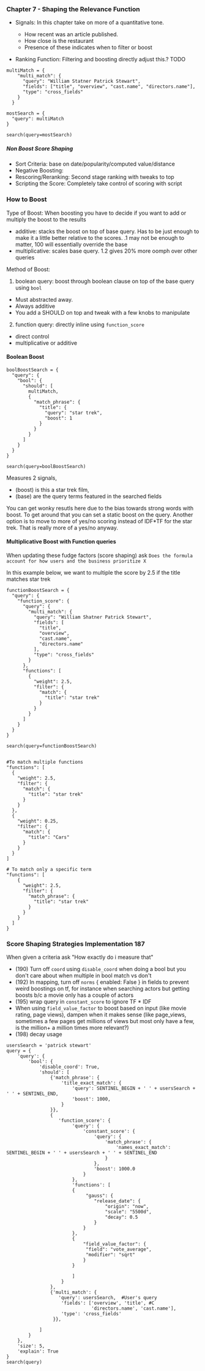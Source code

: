 ### Chapter 7 - Shaping the Relevance Function

- Signals: In this chapter take on more of a quantitative tone.  
  - How recent was an article published.
  - How close is the restaurant
  - Presence of these indicates when to filter or boost
   
- Ranking Function: Filtering and boosting directly adjust this.? TODO


```
multiMatch = {
    "multi_match": {
      "query": "William Statner Patrick Stewart",
      "fields": ["title", "overview", "cast.name", "directors.name"],
      "type": "cross_fields"
    }
  }

mostSearch = {
  "query": multiMatch
}

search(query=mostSearch)
```

##### Non Boost Score Shaping
 - Sort Criteria: base on date/popularity/computed value/distance
 - Negative Boosting: 
 - Rescoring/Reranking: Second stage ranking with tweaks to top
 - Scripting the Score: Completely take control of scoring with script
 
 
### How to Boost
Type of Boost: When boosting you have to decide if you want to add or multiply the boost to the results
 - additive: stacks the boost on top of base query.  Has to be just enough to make it a little better relative to the scores.  .1 may not be enough to matter, 100 will essentially override the base 
 - multiplicative: scales base query. 1.2 gives 20% more oomph over other queries
  
Method of Boost: 
1. boolean query: boost through boolean clause on top of the base query using `bool`
 - Must abstracted away.  
 - Always additive
 - You add a SHOULD on top and tweak with a few knobs to manipulate
2. function query: directly inline using `function_score`
 - direct control
 - multiplicative or additive
 
 
#### Boolean Boost
 
```  
boolBoostSearch = {
  "query": {
    "bool": {
      "should": [
        multiMatch,
        { 
          "match_phrase": {
            "title": {
              "query": "star trek",
              "boost": 1 
            }
          } 
        }  
      ]
    }    
  }
}

search(query=boolBoostSearch)
```

Measures 2 signals, 
 - (boost) is this a star trek film, 
 - (base) are the query terms featured in the searched fields

You can get wonky resutls here due to the bias towards strong words with boost.  To get around that you can set a static boost on the query.
Another option is to move to more of yes/no scoring instead of IDF*TF for the star trek.  That is really more of a yes/no anyway.

#### Multiplicative Boost with Function queries

When updating these fudge factors (score shaping) ask `Does the formula account for how users and the business prioritize X`

In this example below, we want to multiple the score by 2.5 if the title matches star trek

```
functionBoostSearch = {
  "query": {
    "function_score": {
      "query": {
        "multi_match": {
          "query": "William Shatner Patrick Stewart",
          "fields": [
            "title",
            "overview",
            "cast.name",
            "directors.name"
          ],
          "type": "cross_fields"
        }
      },
      "functions": [
        {
          "weight": 2.5,
          "filter": {
            "match": {
              "title": "star trek"
            }
          }
        }
      ]
    }
  }
}

search(query=functionBoostSearch)


#To match multiple functions
"functions": [
  {
    "weight": 2.5,
    "filter": {
      "match": {
        "title": "star trek"
      }
    }
  },
  {
    "weight": 0.25,
    "filter": {
      "match": {
        "title": "Cars"
      }
    }
  }
]
  
# To match only a specific term
"functions": [
    {
      "weight": 2.5,
      "filter": {
        "match_phrase": {
          "title": "star trek"
        }
      }
    }
  ]
}  
```

### Score Shaping Strategies Implementation 187
When given a criteria ask "How exactly do i measure that"

 - (190) Turn off `coord` using `disable_coord` when doing a bool but you don't care about when multiple in bool match vs don't
 - (192) In mapping, turn off `norms` { enabled: False } in fields to prevent weird boostings on tf, for instance when searching actors but getting boosts b/c a movie only has a couple of actors
 - (195) wrap query in `constant_score` to ignore TF * IDF
 - When using `field_value_factor` to boost based on input (like movie rating, page views), dampen when it makes sense (like page_views, sometimes a few pages get millions of views but most only have a few, is the million+ a million times more relevant?)
 - (198) decay usage
 
```
usersSearch = 'patrick stewart'
query = {
    'query': {
        'bool': {
            'disable_coord': True,
            'should': [
                {'match_phrase': {
                    'title_exact_match': {
                        'query': SENTINEL_BEGIN + ' ' + usersSearch + ' ' + SENTINEL_END,
                        'boost': 1000,
                    }          
                }},
                {
                   'function_score': {
                        'query': {
                            'constant_score': {
                                'query': {
                                    'match_phrase': {
                                        'names_exact_match': SENTINEL_BEGIN + ' ' + usersSearch + ' ' + SENTINEL_END
                                    }
                                },
                                'boost': 1000.0
                            }            
                        },          
                        'functions': [
                        {
                             "gauss": {
                                "release_date": {
                                    "origin": "now",
                                    "scale": "5500d",
                                    "decay": 0.5
                                }
                            }
                        },
                        {
                            "field_value_factor": {
                             "field": "vote_average",
                             "modifier": "sqrt"
                            }
                        }
                        
                        ]
                    }                    
                },
                {'multi_match': {
                   'query': usersSearch,  #User's query
                    'fields': ['overview', 'title', #C
                               'directors.name', 'cast.name'],
                    'type': 'cross_fields'                                
                 }},
                
            ]
        }
    },
    'size': 5,
    'explain': True
}
search(query)             
```            
